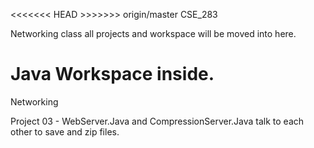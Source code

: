 <<<<<<< HEAD >>>>>>> origin/master
CSE_283

Networking class all projects and workspace will be moved into here.

Java Workspace inside.
=======
Networking

Project 03 - WebServer.Java and CompressionServer.Java talk to each other to save and zip files.

